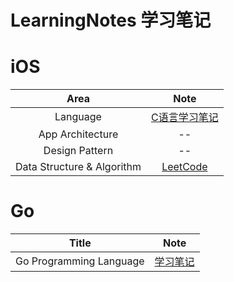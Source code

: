 # LearningNotes 学习笔记

# iOS

| Area | Note |
| :---: | :--: |
| Language | [C语言学习笔记](https://github.com/derekcoder/LearningNotes/blob/master/iOS/c/c-note.md) |
| App Architecture | -- |
| Design Pattern | -- |
| Data Structure & Algorithm | [LeetCode](https://github.com/derekcoder/LearningNotes/blob/master/iOS/leetcode/leetcode-note.md) |


# Go

| Title | Note |
| :---: | :--: |
| Go Programming Language | [学习笔记](https://github.com/derekcoder/LearningNotes/blob/master/Go/gopl-note.md) |
